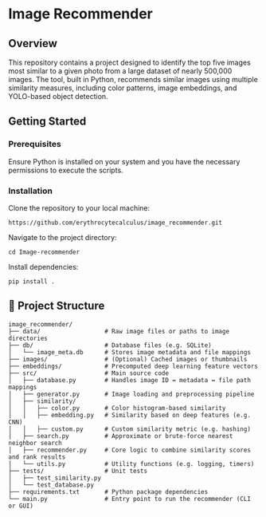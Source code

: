 # Image Recommender

## Overview
This repository contains a project designed to identify the top five images most similar to a given photo from a large dataset of nearly 500,000 images. The tool, built in Python, recommends similar images using multiple similarity measures, including color patterns, image embeddings, and YOLO-based object detection.

## Getting Started

### Prerequisites 
Ensure Python is installed on your system and you have the necessary permissions to execute the scripts.

### Installation
Clone the repository to your local machine:
```
https://github.com/erythrocytecalculus/image_recommender.git
```
Navigate to the project directory:
```
cd Image-recommender
```
Install dependencies:
```
pip install . 
```

## 📁 Project Structure

```plaintext
image_recommender/
├── data/                  # Raw image files or paths to image directories
├── db/                    # Database files (e.g. SQLite)
│   └── image_meta.db      # Stores image metadata and file mappings
├── images/                # (Optional) Cached images or thumbnails
├── embeddings/            # Precomputed deep learning feature vectors
├── src/                   # Main source code
│   ├── database.py        # Handles image ID ↔ metadata ↔ file path mappings
│   ├── generator.py       # Image loading and preprocessing pipeline
│   ├── similarity/
│   │   ├── color.py       # Color histogram-based similarity
│   │   ├── embedding.py   # Similarity based on deep features (e.g. CNN)
│   │   ├── custom.py      # Custom similarity metric (e.g. hashing)
│   ├── search.py          # Approximate or brute-force nearest neighbor search
│   ├── recommender.py     # Core logic to combine similarity scores and rank results
│   └── utils.py           # Utility functions (e.g. logging, timers)
├── tests/                 # Unit tests
│   ├── test_similarity.py
│   └── test_database.py
├── requirements.txt       # Python package dependencies
└── main.py                # Entry point to run the recommender (CLI or GUI)
